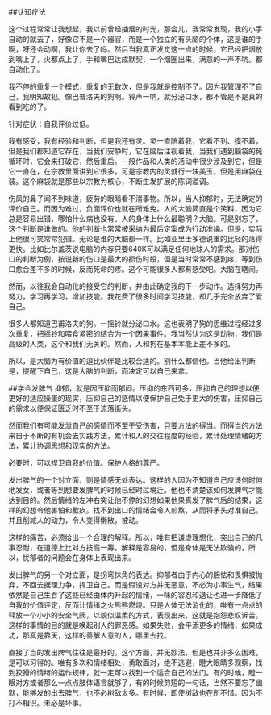 ##认知疗法

这个过程常常让我想起，我以前曾经抽烟的时光，那会儿，我常常发现，我的小手自动的就去了，好像它不是一个器官，而是一个独立的有头脑的个体，这是谁的手啊，呀还会动啊，我让你去了吗。然后当我真正发觉这一点的时候，它已经把烟放到嘴上了，火都点上了，手和嘴巴达成默契，一个烟圈出来，满意的一声不吭。都自动化了。


我不停的重复一个模式，重复的无数次，但是我就是控制不了。因为我管理不了自己，我明知故犯。像巴普洛夫的狗啊。铃声一响，就分泌口水，都不管是不是真的看到吃的了。

针对症状：自我评价过低。

我有感受，我有经验和判断，但是我还有灵。灵一直陪着我，它看不到、摸不着，但是我们都知道它存在，当我们安静时，它在脑后注视着我，当我们遇到脑袋的死循环时，它会来打破它，然后重启。一般作品和人类的活动中很少涉及到它，但是它一直在，在宗教里面讲到它很多，可是宗教内的灵就行一块美玉，但是用麻袋在装。这个麻袋就是那些以宗教为核心，不断生发扩展的陈词滥调。

伤风的鼻子闻不到味道，疲劳的眼睛看不清事物。所以，当人抑郁时，无法确定的评价自己。而因为难过，负面评价也就在所难免。人的大脑简直是个笑料，因为它总是容易出错，哪怕什么病也没有。人的身体上什么最聪明？大脑。可是别忘了，这个判断是谁做的。他的判断也常常被采纳为最后定案成为行动准绳。但是，实际上他很可笑常常犯错。无论是谁的大脑都一样。比如亚里士多德说重的比轻的落得更快。比如比尔盖茨说电脑的内存只要640K可以满足任何地球人的需求。那对伤口的判断为例，按说新的伤口是最大的损伤时段，但是当时常常不感到疼，等到伤口愈合差不多的时候，反而死命的疼。这个可能很多人都有感受吧。大脑在瞎闹。

然而，以往我会自动化的接受它的判断，并由此确定我的下一步动作。选择努力再努力，学习再学习，增加技能。我花费了很多时间学习技能，却几乎完全放弃了爱自己。

很多人都知道巴甫洛夫的狗。一摇铃就分泌口水。这也表明了狗的思维过程经过多次重复，把摇铃和喂食紧密的结合为一个因果事件。我当然认为这是动物，我们是高级的人类，这个和我们无关的。然而，人和狗在基本本能上差不多的。


所以，是大脑为有价值的逗比伙伴是比较合适的。别什么都信他。当他给出判断是，提醒下自己，这是大脑的判断，而决定可以自己来拿。

##学会发脾气
抑郁，就是因压抑而郁闷。压抑的东西可多，压抑自己的理想以便更好的适应操蛋的现实，压抑自己的感情以便保护自己免于更大的伤害，压抑自己的需求以便保证匮乏时不至于流落街头。

然而我们有可能发泄自己的感情而不至于受伤害，只要方法的得当。而得当的方法来自于不断的有机会去实践方法，累计和人的交往程度的经验，累计处理情绪的方法，累计协调思想和现实的方法。

必要时，可以捍卫自我的价值。保护人格的尊严。

发出脾气的一个对立面，则是情感无处表达。这样的人因为不知道自己应该何时何地发女，或者等到想要发脾气的时候已经时过境迁。他也不清楚该如何发脾气才能达到目的。然后情绪的左冲右突让他不停的幻想如果他果真发了脾气后的结果，这样的幻想令他害怕和歉疚。找不到出口的情绪会令人煎熬，从而将矛头对准自己。并且削减人的动力，令人变得懒散，被动。

这样的痛苦，必须给出一个合理的解释。所以，唯有把谦虚理想化，突出自己的凡事忍耐，在道德上比对方技高一筹。解释是容易的，但是身体是无法欺骗的，所以，忧郁者的问题会在身体上表现出来。

发出脾气的另一个对立面，是拐弯抹角的表达。抑郁者由于内心的胆怯和畏惧被抛弃，不回去据理力争，捍卫自己。而是假设对方并无恶意，不必为小事生气，结果依然是自己生吞了这些已经由体内升起的情绪，一味的容忍和退让也进一步降低了自我的价值评定，反而让情绪之火熊熊燃烧。只是人体无法消化的，唯有一点点的释放一个小小的安全气阀，以貌似温柔的方式，表现出来，这就是抱怨悲叹诉苦。这样的事情的目的就是唤起别人的罪恶感。如果失败，会平添更多的情绪，如果成功，那真是靠天，这样的善解人意的人，哪里去找。

直接了当的发出脾气往往是最好的。这个方面，并无妙法，但是也并非多么困难，是可以习得的。唯有多次和情绪相处，勇敢面对，绝不逃避，瞪大眼睛多观察，找到狡猾的情绪的运作规律，就一定可以找到一个适合自己的法门。有的时候，瞪一眼对方或者那么一点点肢体语言就够了，有的时候剪短的一句话，当然不要忘了幽默，能够发的出去脾气，也不必树敌太多。有时候，即使树敌也在所不惜。因为不打不相识。未必是坏事。